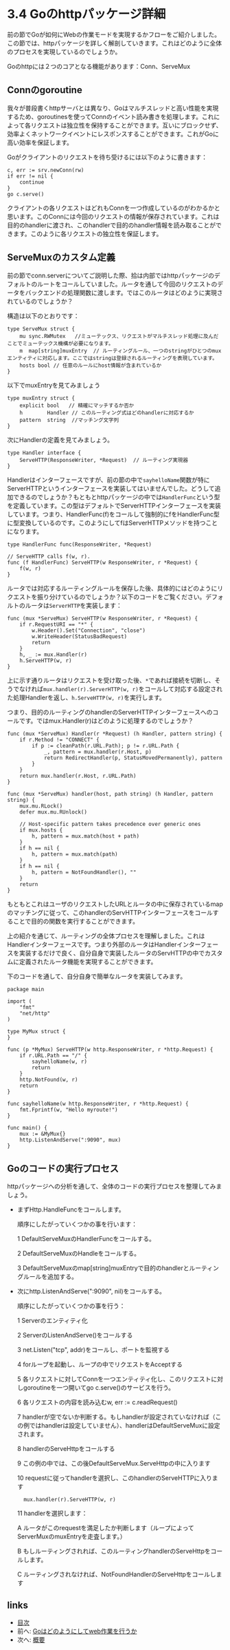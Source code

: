 # 3.4 Goのhttpパッケージ詳細
前の節でGoが如何にWebの作業モードを実現するかフローをご紹介しました。この節では、httpパッケージを詳しく解剖していきます。これはどのように全体のプロセスを実現しているのでしょうか。

Goのhttpには２つのコアとなる機能があります：Conn、ServeMux

## Connのgoroutine
我々が普段書くhttpサーバとは異なり、Goはマルチスレッドと高い性能を実現するため、goroutinesを使ってConnのイベント読み書きを処理します。これによって各リクエストは独立性を保持することができます。互いにブロックせず、効率よくネットワークイベントにレスポンスすることができます。これがGoに高い効率を保証します。

Goがクライアントのリクエストを待ち受けるには以下のように書きます：

	c, err := srv.newConn(rw)
	if err != nil {
		continue
	}
	go c.serve()

クライアントの各リクエストはどれもConnを一つ作成しているのがわかるかと思います。このConnには今回のリクエストの情報が保存されています。これは目的のhandlerに渡され、このhandlerで目的のhandler情報を読み取ることができます。このように各リクエストの独立性を保証します。

## ServeMuxのカスタム定義
前の節でconn.serverについてご説明した際、拾は内部ではhttpパッケージのデフォルトのルートをコールしていました。ルータを通して今回のリクエストのデータをバックエンドの処理関数に渡します。ではこのルータはどのように実現されているのでしょうか？

構造は以下のとおりです：

	type ServeMux struct {
		mu sync.RWMutex   //ミューテックス、リクエストがマルチスレッド処理に及んだことでミューテックス機構が必要になります。
		m  map[string]muxEntry  // ルーティングルール、一つのstringがひとつのmuxエンティティに対応します。ここではstringは登録されるルーティングを表現しています。
		hosts bool // 任意のルールにhost情報が含まれているか
	}

以下でmuxEntryを見てみましょう

	type muxEntry struct {
		explicit bool   // 精確にマッチするか否か
		h        Handler // このルーティング式はどのhandlerに対応するか
		pattern  string  //マッチング文字列
	}

次にHandlerの定義を見てみましょう。

	type Handler interface {
		ServeHTTP(ResponseWriter, *Request)  // ルーティング実現器
	}

Handlerはインターフェースですが、前の節の中で`sayhelloName`関数が特にServerHTTPというインターフェースを実装してはいませんでした。どうして追加できるのでしょうか？もともとhttpパッケージの中では`HandlerFunc`という型を定義しています。この型はデフォルトでServerHTTPインターフェースを実装しています。つまり、HandlerFunc(f)をコールして強制的にfをHandlerFunc型に型変換しているのです。このようにしてfはServerHTTPメソッドを持つことになります。

	type HandlerFunc func(ResponseWriter, *Request)

	// ServeHTTP calls f(w, r).
	func (f HandlerFunc) ServeHTTP(w ResponseWriter, r *Request) {
		f(w, r)
	}

ルータでは対応するルーティングルールを保存した後、具体的にはどのようにリクエストを振り分けているのでしょうか？以下のコードをご覧ください。デフォルトのルータは`ServerHTTP`を実装します：

	func (mux *ServeMux) ServeHTTP(w ResponseWriter, r *Request) {
		if r.RequestURI == "*" {
			w.Header().Set("Connection", "close")
			w.WriteHeader(StatusBadRequest)
			return
		}
		h, _ := mux.Handler(r)
		h.ServeHTTP(w, r)
	}

上に示す通りルータはリクエストを受け取った後、`*`であれば接続を切断し、そうでなければ`mux.handler(r).ServerHTTP(w, r)`をコールして対応する設定された処理Handlerを返し、`h.ServeHTTP(w, r)`を実行します。

つまり、目的のルーティングのhandlerのServerHTTPインターフェースへのコールです。ではmux.Handler(r)はどのように処理するのでしょうか？

	func (mux *ServeMux) Handler(r *Request) (h Handler, pattern string) {
		if r.Method != "CONNECT" {
			if p := cleanPath(r.URL.Path); p != r.URL.Path {
				_, pattern = mux.handler(r.Host, p)
				return RedirectHandler(p, StatusMovedPermanently), pattern
			}
		}	
		return mux.handler(r.Host, r.URL.Path)
	}
	
	func (mux *ServeMux) handler(host, path string) (h Handler, pattern string) {
		mux.mu.RLock()
		defer mux.mu.RUnlock()

		// Host-specific pattern takes precedence over generic ones
		if mux.hosts {
			h, pattern = mux.match(host + path)
		}
		if h == nil {
			h, pattern = mux.match(path)
		}
		if h == nil {
			h, pattern = NotFoundHandler(), ""
		}
		return
	}

もともとこれはユーザのリクエストしたURLとルータの中に保存されているmapのマッチングに従って、このhandlerのServHTTPインターフェースをコールすることで目的の関数を実行することができます。

上の紹介を通じて、ルーティングの全体プロセスを理解しました。これはHandlerインターフェースです。つまり外部のルータはHandlerインターフェースを実装するだけで良く、自分自身で実装したルータのServHTTPの中でカスタムに定義されたルータ機能を実現することができます。

下のコードを通して、自分自身で簡単なルータを実装してみます。

	package main

	import (
		"fmt"
		"net/http"
	)

	type MyMux struct {
	}

	func (p *MyMux) ServeHTTP(w http.ResponseWriter, r *http.Request) {
		if r.URL.Path == "/" {
			sayhelloName(w, r)
			return
		}
		http.NotFound(w, r)
		return
	}

	func sayhelloName(w http.ResponseWriter, r *http.Request) {
		fmt.Fprintf(w, "Hello myroute!")
	}

	func main() {
		mux := &MyMux{}
		http.ListenAndServe(":9090", mux)
	}

## Goのコードの実行プロセス

httpパッケージへの分析を通して、全体のコードの実行プロセスを整理してみましょう。

- まずHttp.HandleFuncをコールします。

	順序にしたがっていくつかの事を行います：

	1 DefaultServeMuxのHandlerFuncをコールする。

	2 DefaultServeMuxのHandleをコールする。

	3 DefaultServeMuxのmap[string]muxEntryで目的のhandlerとルーティングルールを追加する。

- 次にhttp.ListenAndServe(":9090", nil)をコールする。

	順序にしたがっていくつかの事を行う：

	1 Serverのエンティティ化

	2 ServerのListenAndServe()をコールする

	3 net.Listen("tcp", addr)をコールし、ポートを監視する

	4 forループを起動し、ループの中でリクエストをAcceptする

	5 各リクエストに対してConnを一つエンティティ化し、このリクエストに対しgoroutineを一つ開いてgo c.serve()のサービスを行う。

	6 各リクエストの内容を読み込むw, err := c.readRequest()

	7 handlerが空でないか判断する。もしhandlerが設定されていなければ（この例ではhandlerは設定していません）、handlerはDefaultServeMuxに設定されます。

	8 handlerのServeHttpをコールする

	9 この例の中では、この後DefaultServeMux.ServeHttpの中に入ります

	10 requestに従ってhandlerを選択し、このhandlerのServeHTTPに入ります

		mux.handler(r).ServeHTTP(w, r)

	11 handlerを選択します：

	A ルータがこのrequestを満足したか判断します（ループによってServerMuxのmuxEntryを走査します。）

	B もしルーティングされれば、このルーティングhandlerのServeHttpをコールします。

	C ルーティングされなければ、NotFoundHandlerのServeHttpをコールします

## links
   * [目次](<preface.md>)
   * 前へ: [Goはどのようにしてweb作業を行うか](<03.3.md>)
   * 次へ: [概要](<03.5.md>)
